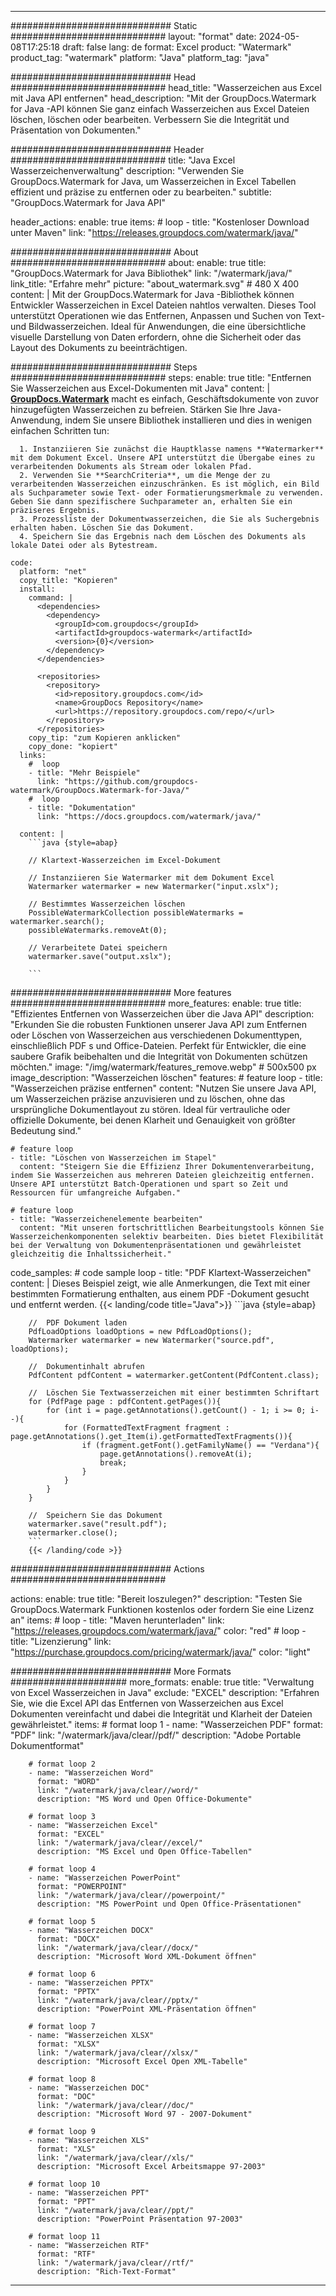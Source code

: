 
---
############################# Static ############################
layout: "format"
date:  2024-05-08T17:25:18
draft: false
lang: de
format: Excel
product: "Watermark"
product_tag: "watermark"
platform: "Java"
platform_tag: "java"

############################# Head ############################
head_title: "Wasserzeichen aus Excel mit Java API entfernen"
head_description: "Mit der GroupDocs.Watermark for Java -API können Sie ganz einfach Wasserzeichen aus Excel Dateien löschen, löschen oder bearbeiten. Verbessern Sie die Integrität und Präsentation von Dokumenten."

############################# Header ############################
title: "Java Excel Wasserzeichenverwaltung" 
description: "Verwenden Sie GroupDocs.Watermark for Java, um Wasserzeichen in Excel Tabellen effizient und präzise zu entfernen oder zu bearbeiten."
subtitle: "GroupDocs.Watermark for Java API" 

header_actions:
  enable: true
  items:
    #  loop
    - title: "Kostenloser Download unter Maven"
      link: "https://releases.groupdocs.com/watermark/java/"
      
############################# About ############################
about:
    enable: true
    title: "GroupDocs.Watermark for Java Bibliothek"
    link: "/watermark/java/"
    link_title: "Erfahre mehr"
    picture: "about_watermark.svg" # 480 X 400
    content: |
       Mit der GroupDocs.Watermark for Java -Bibliothek können Entwickler Wasserzeichen in Excel Dateien nahtlos verwalten. Dieses Tool unterstützt Operationen wie das Entfernen, Anpassen und Suchen von Text- und Bildwasserzeichen. Ideal für Anwendungen, die eine übersichtliche visuelle Darstellung von Daten erfordern, ohne die Sicherheit oder das Layout des Dokuments zu beeinträchtigen.

############################# Steps ############################
steps:
    enable: true
    title: "Entfernen Sie Wasserzeichen aus Excel-Dokumenten mit Java"
    content: |
      **[GroupDocs.Watermark](https://products.groupdocs.com/watermark/java/)** macht es einfach, Geschäftsdokumente von zuvor hinzugefügten Wasserzeichen zu befreien. Stärken Sie Ihre Java-Anwendung, indem Sie unsere Bibliothek installieren und dies in wenigen einfachen Schritten tun:
      
      1. Instanziieren Sie zunächst die Hauptklasse namens **Watermarker** mit dem Dokument Excel. Unsere API unterstützt die Übergabe eines zu verarbeitenden Dokuments als Stream oder lokalen Pfad.
      2. Verwenden Sie **SearchCriteria**, um die Menge der zu verarbeitenden Wasserzeichen einzuschränken. Es ist möglich, ein Bild als Suchparameter sowie Text- oder Formatierungsmerkmale zu verwenden. Geben Sie dann spezifischere Suchparameter an, erhalten Sie ein präziseres Ergebnis.
      3. Prozessliste der Dokumentwasserzeichen, die Sie als Suchergebnis erhalten haben. Löschen Sie das Dokument.
      4. Speichern Sie das Ergebnis nach dem Löschen des Dokuments als lokale Datei oder als Bytestream.
   
    code:
      platform: "net"
      copy_title: "Kopieren"
      install:
        command: |
          <dependencies>
            <dependency>
              <groupId>com.groupdocs</groupId>
              <artifactId>groupdocs-watermark</artifactId>
              <version>{0}</version>
            </dependency>
          </dependencies>

          <repositories>
            <repository>
              <id>repository.groupdocs.com</id>
              <name>GroupDocs Repository</name>
              <url>https://repository.groupdocs.com/repo/</url>
            </repository>
          </repositories>
        copy_tip: "zum Kopieren anklicken"
        copy_done: "kopiert"
      links:
        #  loop
        - title: "Mehr Beispiele"
          link: "https://github.com/groupdocs-watermark/GroupDocs.Watermark-for-Java/"
        #  loop
        - title: "Dokumentation"
          link: "https://docs.groupdocs.com/watermark/java/"
          
      content: |
        ```java {style=abap}

        // Klartext-Wasserzeichen im Excel-Dokument

        // Instanziieren Sie Watermarker mit dem Dokument Excel
        Watermarker watermarker = new Watermarker("input.xslx");
        
        // Bestimmtes Wasserzeichen löschen
        PossibleWatermarkCollection possibleWatermarks = watermarker.search();
        possibleWatermarks.removeAt(0);

        // Verarbeitete Datei speichern
        watermarker.save("output.xslx");
        
        ```    
        
############################# More features ############################
more_features:
  enable: true
  title: "Effizientes Entfernen von Wasserzeichen über die Java API"
  description: "Erkunden Sie die robusten Funktionen unserer Java API zum Entfernen oder Löschen von Wasserzeichen aus verschiedenen Dokumenttypen, einschließlich PDF s und Office-Dateien. Perfekt für Entwickler, die eine saubere Grafik beibehalten und die Integrität von Dokumenten schützen möchten."
  image: "/img/watermark/features_remove.webp" # 500x500 px
  image_description: "Wasserzeichen löschen"
  features:
    # feature loop
    - title: "Wasserzeichen präzise entfernen"
      content: "Nutzen Sie unsere Java API, um Wasserzeichen präzise anzuvisieren und zu löschen, ohne das ursprüngliche Dokumentlayout zu stören. Ideal für vertrauliche oder offizielle Dokumente, bei denen Klarheit und Genauigkeit von größter Bedeutung sind."

    # feature loop
    - title: "Löschen von Wasserzeichen im Stapel"
      content: "Steigern Sie die Effizienz Ihrer Dokumentenverarbeitung, indem Sie Wasserzeichen aus mehreren Dateien gleichzeitig entfernen. Unsere API unterstützt Batch-Operationen und spart so Zeit und Ressourcen für umfangreiche Aufgaben."

    # feature loop
    - title: "Wasserzeichenelemente bearbeiten"
      content: "Mit unseren fortschrittlichen Bearbeitungstools können Sie Wasserzeichenkomponenten selektiv bearbeiten. Dies bietet Flexibilität bei der Verwaltung von Dokumentenpräsentationen und gewährleistet gleichzeitig die Inhaltssicherheit."
      
  code_samples:
    # code sample loop
    - title: "PDF Klartext-Wasserzeichen"
      content: |
        Dieses Beispiel zeigt, wie alle Anmerkungen, die Text mit einer bestimmten Formatierung enthalten, aus einem PDF -Dokument gesucht und entfernt werden.
        {{< landing/code title="Java">}}
        ```java {style=abap}
        
        //  PDF Dokument laden
        PdfLoadOptions loadOptions = new PdfLoadOptions();
        Watermarker watermarker = new Watermarker("source.pdf", loadOptions);

        //  Dokumentinhalt abrufen
        PdfContent pdfContent = watermarker.getContent(PdfContent.class);

        //  Löschen Sie Textwasserzeichen mit einer bestimmten Schriftart
        for (PdfPage page : pdfContent.getPages()){
            for (int i = page.getAnnotations().getCount() - 1; i >= 0; i--){
                for (FormattedTextFragment fragment : page.getAnnotations().get_Item(i).getFormattedTextFragments()){
                    if (fragment.getFont().getFamilyName() == "Verdana"){
                        page.getAnnotations().removeAt(i);
                        break;
                    }
                }
            }
        }

        //  Speichern Sie das Dokument
        watermarker.save("result.pdf");
        watermarker.close();
        ```
        {{< /landing/code >}}


############################# Actions ############################

actions:
  enable: true
  title: "Bereit loszulegen?"
  description: "Testen Sie GroupDocs.Watermark Funktionen kostenlos oder fordern Sie eine Lizenz an"
  items:
    #  loop
    - title: "Maven herunterladen"
      link: "https://releases.groupdocs.com/watermark/java/"
      color: "red"
        #  loop
    - title: "Lizenzierung"
      link: "https://purchase.groupdocs.com/pricing/watermark/java/"
      color: "light"


############################# More Formats #####################
more_formats:
    enable: true
    title: "Verwaltung von Excel Wasserzeichen in Java"
    exclude: "EXCEL"
    description: "Erfahren Sie, wie die Excel API das Entfernen von Wasserzeichen aus Excel Dokumenten vereinfacht und dabei die Integrität und Klarheit der Dateien gewährleistet."
    items: 
        # format loop 1
        - name: "Wasserzeichen PDF"
          format: "PDF"
          link: "/watermark/java/clear//pdf/"
          description: "Adobe Portable Dokumentformat"

        # format loop 2
        - name: "Wasserzeichen Word"
          format: "WORD"
          link: "/watermark/java/clear//word/"
          description: "MS Word und Open Office-Dokumente"
          
        # format loop 3
        - name: "Wasserzeichen Excel"
          format: "EXCEL"
          link: "/watermark/java/clear//excel/"
          description: "MS Excel und Open Office-Tabellen"

        # format loop 4
        - name: "Wasserzeichen PowerPoint"
          format: "POWERPOINT"
          link: "/watermark/java/clear//powerpoint/"
          description: "MS PowerPoint und Open Office-Präsentationen"

        # format loop 5
        - name: "Wasserzeichen DOCX"
          format: "DOCX"
          link: "/watermark/java/clear//docx/"
          description: "Microsoft Word XML-Dokument öffnen"
          
        # format loop 6
        - name: "Wasserzeichen PPTX"
          format: "PPTX"
          link: "/watermark/java/clear//pptx/"
          description: "PowerPoint XML-Präsentation öffnen"
          
        # format loop 7
        - name: "Wasserzeichen XLSX"
          format: "XLSX"
          link: "/watermark/java/clear//xlsx/"
          description: "Microsoft Excel Open XML-Tabelle"

        # format loop 8
        - name: "Wasserzeichen DOC"
          format: "DOC"
          link: "/watermark/java/clear//doc/"
          description: "Microsoft Word 97 - 2007-Dokument"

        # format loop 9
        - name: "Wasserzeichen XLS"
          format: "XLS"
          link: "/watermark/java/clear//xls/"
          description: "Microsoft Excel Arbeitsmappe 97-2003"

        # format loop 10
        - name: "Wasserzeichen PPT"
          format: "PPT"
          link: "/watermark/java/clear//ppt/"
          description: "PowerPoint Präsentation 97-2003"

        # format loop 11
        - name: "Wasserzeichen RTF"
          format: "RTF"
          link: "/watermark/java/clear//rtf/"
          description: "Rich-Text-Format"

---